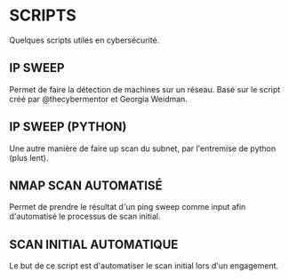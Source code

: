 # SCRIPTS

Quelques scripts utiles en cybersécurité. 

## IP SWEEP

Permet de faire la détection de machines sur un réseau. Basé sur le script créé par @thecybermentor et Georgia Weidman.

## IP SWEEP (PYTHON)

Une autre manière de faire up scan du subnet, par l'entremise de python (plus lent).

## NMAP SCAN AUTOMATISÉ

Permet de prendre le résultat d'un ping sweep comme input afin d'automatisé le processus de scan initial.

## SCAN INITIAL AUTOMATIQUE

Le but de ce script est d'automatiser le scan initial lors d'un engagement.
